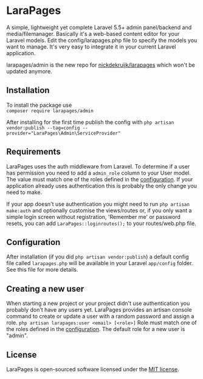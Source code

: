 # LaraPages
A simple, lightweight yet complete Laravel 5.5+ admin panel/backend and media/filemanager.
Basically it's a web-based content editor for your Laravel models. Edit the config/larapages.php file to specify the models you want to manage.
It's very easy to integrate it in your current Laravel application.

larapages/admin is the new repo for [nickdekruijk/larapages](https://github.com/nickdekruijk/larapages) which won't be updated anymore.

## Installation
To install the package use  
`composer require larapages/admin`  
  
After installing for the first time publish the config with
`php artisan vendor:publish --tag=config --provider="LaraPages\Admin\ServiceProvider"`

## Requirements
LaraPages uses the auth middleware from Laravel. To determine if a user has permission you need to add a `admin_role` column to your User model. The value must match one of the roles defined in the [configuration](#configuration). If your application already uses authentication this is probably the only change you need to make.

If your app doesn't use authentication you might need to run `php artisan make:auth` and optionally customise the views/routes or, if you only want a simple login screen without registration, 'Remember me' or password resets, you can add `LaraPages::loginroutes();` to your routes/web.php file.

## Configuration
After installation (if you did `php artisan vendor:publish`) a default config file called `larapages.php` will be available in your Laravel `app/config` folder. See this file for more details.

## Creating a new user
When starting a new project or your project didn't use authentication you probably don't have any users yet. LaraPages provides an artisan console command to create or update a user with a random password and assign a role.
`php artisan larapages:user <email> [<role>]`
Role must match one of the roles defined in the [configuration](#configuration). The default role for a new user is "admin". 

## License
LaraPages is open-sourced software licensed under the [MIT license](https://opensource.org/licenses/MIT).